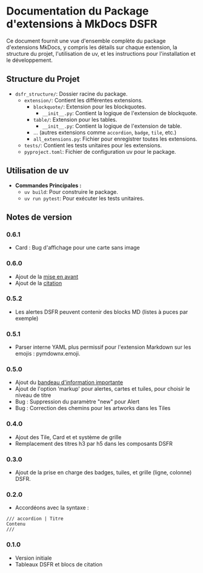 # Documentation du Package d'extensions à MkDocs DSFR

Ce document fournit une vue d'ensemble complète du package d'extensions MkDocs, y compris les détails sur chaque
extension, la structure du projet, l'utilisation de uv, et les instructions pour l'installation et le développement.

## Structure du Projet

- `dsfr_structure/`: Dossier racine du package.
  - `extension/`: Contient les différentes extensions.
    - `blockquote/`: Extension pour les blockquotes.
      - `__init__.py`: Contient la logique de l'extension de blockquote.
    - `table/`: Extension pour les tables.
      - `__init__.py`: Contient la logique de l'extension de table.
    - ... (autres extensions comme `accordion`, `badge`, `tile`, etc.)
    - `all_extensions.py`: Fichier pour enregistrer toutes les extensions.
  - `tests/`: Contient les tests unitaires pour les extensions.
  - `pyproject.toml`: Fichier de configuration uv pour le package.

## Utilisation de uv

- **Commandes Principales :**
  - `uv build`: Pour construire le package.
  - `uv run pytest`: Pour exécuter les tests unitaires.

## Notes de version

### 0.6.1

-  Card : Bug d'affichage pour une carte sans image

### 0.6.0

- Ajout de la [mise en avant](https://www.systeme-de-design.gouv.fr/version-courante/fr/composants/mise-en-avant)
- Ajout de la [citation](https://www.systeme-de-design.gouv.fr/version-courante/fr/composants/citation)

### 0.5.2

- Les alertes DSFR peuvent contenir des blocks MD (listes à puces par exemple)

### 0.5.1

- Parser interne YAML plus permissif pour l'extension Markdown sur les emojis : pymdownx.emoji.

### 0.5.0

- Ajout du [bandeau d'information importante](https://www.systeme-de-design.gouv.fr/composants-et-modeles/composants/bandeau-d-information-importante/)
- Ajout de l'option 'markup' pour alertes, cartes et tuiles, pour choisir le niveau de titre
- Bug : Suppression du paramètre "new" pour Alert
- Bug : Correction des chemins pour les artworks dans les Tiles

### 0.4.0

- Ajout des Tile, Card et et système de grille
- Remplacement des titres h3 par h5 dans les composants DSFR

### 0.3.0

- Ajout de la prise en charge des badges, tuiles, et grille (ligne, colonne) DSFR.

### 0.2.0

- Accordéons avec la syntaxe :

```
/// accordion | Titre
Contenu
///
```

### 0.1.0

- Version initiale
- Tableaux DSFR et blocs de citation
